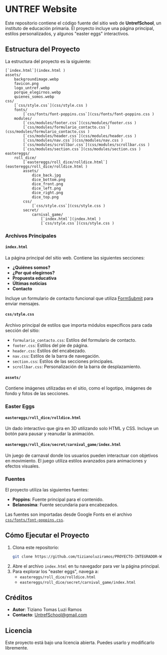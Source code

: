 # UNTREF Website

Este repositorio contiene el código fuente del sitio web de **UntrefSchool**, un instituto de educación primaria. El proyecto incluye una página principal, estilos personalizados, y algunos "easter eggs" interactivos.

## Estructura del Proyecto

La estructura del proyecto es la siguiente:

```
[`index.html`](index.html )
assets/
    backgroundimage.webp
    favicon.png
    logo_untref.webp
    porque_elegirnos.webp
    quienes_somos.webp
css/
    [`css/style.css`](css/style.css )
    fonts/
        [`css/fonts/font-poppins.css`](css/fonts/font-poppins.css )
    modules/
        [`css/modules/footer.css`](css/modules/footer.css )
        [`css/modules/formulario_contacto.css`](css/modules/formulario_contacto.css )
        [`css/modules/header.css`](css/modules/header.css )
        [`css/modules/nav.css`](css/modules/nav.css )
        [`css/modules/scrollbar.css`](css/modules/scrollbar.css )
        [`css/modules/section.css`](css/modules/section.css )
eastereggs/
    roll_dice/
        [`eastereggs/roll_dice/rolldice.html`](eastereggs/roll_dice/rolldice.html )
        assets/
            dice_back.jpg
            dice_bottom.png
            dice_front.png
            dice_left.png
            dice_right.png
            dice_top.png
        css/
            [`css/style.css`](css/style.css )
        secret/
            carnival_game/
                [`index.html`](index.html )
                [`css/style.css`](css/style.css )
```

### Archivos Principales

#### `index.html`
La página principal del sitio web. Contiene las siguientes secciones:
- **¿Quiénes somos?**
- **¿Por qué elegirnos?**
- **Propuesta educativa**
- **Últimas noticias**
- **Contacto**

Incluye un formulario de contacto funcional que utiliza [FormSubmit](https://formsubmit.co/) para enviar mensajes.

#### `css/style.css`
Archivo principal de estilos que importa módulos específicos para cada sección del sitio:
- `formulario_contacto.css`: Estilos del formulario de contacto.
- `footer.css`: Estilos del pie de página.
- `header.css`: Estilos del encabezado.
- `nav.css`: Estilos de la barra de navegación.
- `section.css`: Estilos de las secciones principales.
- `scrollbar.css`: Personalización de la barra de desplazamiento.

#### `assets/`
Contiene imágenes utilizadas en el sitio, como el logotipo, imágenes de fondo y fotos de las secciones.

### Easter Eggs

#### `eastereggs/roll_dice/rolldice.html`
Un dado interactivo que gira en 3D utilizando solo HTML y CSS. Incluye un botón para pausar y reanudar la animación.

#### `eastereggs/roll_dice/secret/carnival_game/index.html`
Un juego de carnaval donde los usuarios pueden interactuar con objetivos en movimiento. El juego utiliza estilos avanzados para animaciones y efectos visuales.

### Fuentes
El proyecto utiliza las siguientes fuentes:
- **Poppins**: Fuente principal para el contenido.
- **Belanosima**: Fuente secundaria para encabezados.

Las fuentes son importadas desde Google Fonts en el archivo [`css/fonts/font-poppins.css`](css/fonts/font-poppins.css).

## Cómo Ejecutar el Proyecto

1. Clona este repositorio:
   ```bash
   git clone https://github.com/tizianoluziramos/PROYECTO-INTEGRADOR-WEB-UNTREFSCHOOL.git
   ```
2. Abre el archivo `index.html` en tu navegador para ver la página principal.
3. Para explorar los "easter eggs", navega a:
   - `eastereggs/roll_dice/rolldice.html`
   - `eastereggs/roll_dice/secret/carnival_game/index.html`

## Créditos

- **Autor**: Tiziano Tomas Luzi Ramos
- **Contacto**: UntrefSchool@gmail.com

## Licencia

Este proyecto está bajo una licencia abierta. Puedes usarlo y modificarlo libremente.